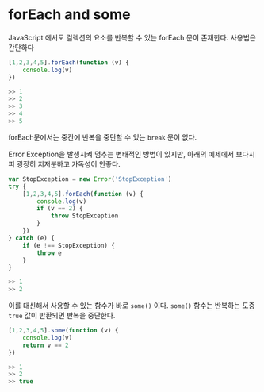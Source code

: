 # forEach and some
JavaScript 에서도 컬렉션의 요소를 반복할 수 있는 forEach 문이 존재한다. 사용법은 간단하다

```javascript
[1,2,3,4,5].forEach(function (v) {
    console.log(v)
})

>> 1
>> 2
>> 3
>> 4
>> 5
```

forEach문에서는 중간에 반복을 중단할 수 있는 `break` 문이 없다.

Error Exception을 발생시켜 멈추는 변태적인 방법이 있지만, 아래의 예제에서 보다시피 굉장히 지저분하고 가독성이 안좋다.

```javascript
var StopException = new Error('StopException')
try {
    [1,2,3,4,5].forEach(function (v) {
        console.log(v)
        if (v == 2) {
            throw StopException
        }
    })
} catch (e) {
    if (e !== StopException) {
        throw e
    }
}

>> 1
>> 2
```

이를 대신해서 사용할 수 있는 함수가 바로 `some()` 이다.
`some()` 함수는 반복하는 도중 `true` 값이 반환되면 반복을 중단한다.

```javascript
[1,2,3,4,5].some(function (v) {
    console.log(v)
    return v == 2
})

>> 1
>> 2
>> true
```
